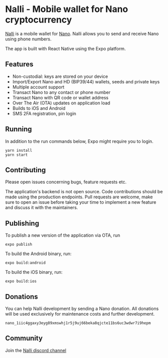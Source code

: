 # Nalli - Mobile wallet for Nano cryptocurrency
[Nalli](https://nalli.app) is a mobile wallet for [Nano](https://nano.org). Nalli allows you to send and receive Nano using phone numbers.

The app is built with React Native using the Expo platform.

## Features
- Non-custodial: keys are stored on your device
- Import/Export Nano and HD (BIP39/44) wallets, seeds and private keys
- Multiple account support
- Transact Nano to any contact or phone number
- Transact Nano with QR code or wallet address
- Over The Air (OTA) updates on application load
- Builds to iOS and Android
- SMS 2FA registration, pin login

## Running
In addition to the run commands below, Expo might require you to login.
```
yarn install
yarn start
```
## Contributing
Please open issues concerning bugs, feature requests etc.

The application's backend is not open source. Code contributions should be made using the production endpoints. Pull requests are welcome, make sure to open an issue before taking your time to implement a new feature and discuss it with the maintainers.

## Publishing
To publish a new version of the application via OTA, run
```
expo publish
```
To build the Android binary, run:
```
expo build:android
```
To build the iOS binary, run:
```
expo build:ios
```

## Donations
You can help Nalli development by sending a Nano donation. All donations will be used exclusively for maintenance costs and further development.

`nano_1iic4ggaxy3eyg89xmswhj1r5j9uj66beka8qjcte11bs6uc3wdwr7i9hepm`

## Community
Join the [Nalli discord channel](https://discord.gg/h88pUTZ)
